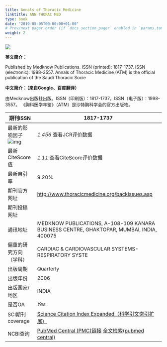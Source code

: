 ```yaml
---
title: Annals of Thoracic Medicine
linktitle: ANN THORAC MED
type: book
date: "2019-05-05T00:00:00+01:00"
# Prev/next pager order (if `docs_section_pager` enabled in `params.toml`)
weight: 2
---
```

![](https://i.loli.net/2021/03/13/wihIHozBRF1mrVf.jpg)

**英文简介：**

Published by Medknow Publications. ISSN (printed): 1817-1737. ISSN (electronic): 1998-3557. Annals of Thoracic Medicine (ATM) is the official publication of the Saudi Thoracic Socie

**中文简介：（来自Google、百度翻译）**

由Medknow出版社出版。ISSN（印刷版）：1817-1737。ISSN（电子版）：1998-3557。 《胸科医学年鉴》（ATM）是沙特胸科学会的官方出版物。

| 期刊ISSN                                                     | 1817-1737                                                    |
| ------------------------------------------------------------ | ------------------------------------------------------------ |
| 最新的影响因子![img](https://www.shengsci.com/static/index/images/latest.png) | *1.456* 查看JCR评价数据                                      |
| 最新CiteScore值                                              | *1.11* 查看CiteScore评价数据                                 |
| 最新自引率                                                   | 9.20%                                                        |
| 期刊官方网址                                                 | http://www.thoracicmedicine.org/backissues.asp               |
| 期刊投稿网址                                                 |                                                              |
| 通讯地址                                                     | MEDKNOW PUBLICATIONS, A-108-109 KANARA BUSINESS CENTRE, GHAKTOPAR, MUMBAI, INDIA, 400075 |
| 偏重的研究方向（学科）                                       | CARDIAC & CARDIOVASCULAR SYSTEMS-RESPIRATORY SYSTE           |
| 出版周期                                                     | Quarterly                                                    |
| 出版年份                                                     | 2006                                                         |
| 出版国家/地区                                                | INDIA                                                        |
| 是否OA                                                       | *Yes*                                                        |
| SCI期刊coverage                                              | [Science Citation Index Expanded（科学引文索引扩展）](http://mjl.clarivate.com/cgi-bin/jrnlst/jlresults.cgi?PC=D&ISSN=1817-1737) |
| NCBI查询                                                     | [PubMed Central (PMC)链接](http://www.ncbi.nlm.nih.gov/nlmcatalog?term=1817-1737[ISSN]) [全文检索(pubmed central)](http://www.ncbi.nlm.nih.gov/pmc?term=1817-1737) |